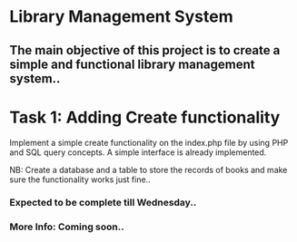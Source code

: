 # Library Management System
## The main objective of this project is to create a simple and functional library management system..

# Task 1: Adding Create functionality 
Implement a simple create functionality on the index.php file by using PHP and SQL query concepts. A simple interface is already implemented.

NB: Create a database and a table to store the records of books and make sure the functionality works just fine..

### Expected to be complete till Wednesday..

### More Info: Coming soon..